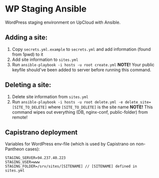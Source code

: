 # WP Staging Ansible

WordPress staging environment on UpCloud with Ansible.

## Adding a site:
1. Copy `secrets.yml.example` to `secrets.yml` and add information (found from 1pwd) to it
2. Add site information to `sites.yml`
3. Run `ansible-playbook -i hosts -u root create.yml` **NOTE!** Your public keyfile should've been added to server before running this command.

## Deleting a site:
1. Delete site information from `sites.yml`
2. Run `ansible-playbook -i hosts -u root delete.yml -e delete_site=[SITE_TO_DELETE]` where `[SITE_TO_DELETE]` is the site name **NOTE!** This command wipes out everything (DB, nginx-conf, public-folder) from remote!

## Capistrano deployment
Variables for WordPress env-file (which is used by Capistrano on non-Pantheon cases):

```
STAGING_SERVER=94.237.40.223
STAGING_USER=www
STAGING_FOLDER=/srv/sites/[SITENAME] // [SITENAME] defined in sites.yml
```

